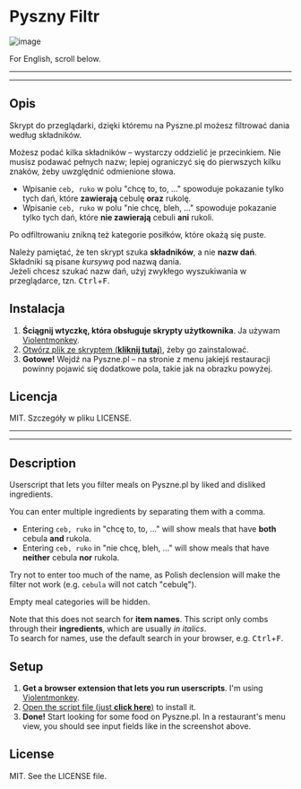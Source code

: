 # Pyszny Filtr

![image](https://user-images.githubusercontent.com/2924029/105899964-af845180-601b-11eb-8d75-057e4d99c2b3.png)

For English, scroll below.

---
---

## Opis

Skrypt do przeglądarki, dzięki któremu na Pyszne.pl możesz filtrować dania według składników.

Możesz podać kilka składników – wystarczy oddzielić je przecinkiem. Nie musisz podawać pełnych nazw; lepiej ograniczyć się do pierwszych kilku znaków, żeby uwzględnić odmienione słowa.

- Wpisanie `ceb, ruko` w polu "chcę to, to, ..." spowoduje pokazanie tylko tych dań, które **zawierają** cebulę **oraz** rukolę.
- Wpisanie `ceb, ruko` w polu "nie chcę, bleh, ..." spowoduje pokazanie tylko tych dań, które **nie zawierają** cebuli **ani** rukoli.

Po odfiltrowaniu znikną też kategorie posiłków, które okażą się puste.

Należy pamiętać, że ten skrypt szuka **składników**, a nie **nazw dań**. Składniki są pisane *kursywą* pod nazwą dania.  
Jeżeli chcesz szukać nazw dań, użyj zwykłego wyszukiwania w przeglądarce, tzn. <kbd>Ctrl</kbd>+<kbd>F</kbd>.

## Instalacja

1. **Ściągnij wtyczkę, która obsługuje skrypty użytkownika**. Ja używam [Violentmonkey](https://violentmonkey.github.io/).
2. [Otwórz plik ze skryptem (**kliknij tutaj**)](https://github.com/oczki/Pyszny-Filtr/raw/master/PysznyFiltr.user.js), żeby go zainstalować.
3. **Gotowe!** Wejdź na Pyszne.pl – na stronie z menu jakiejś restauracji powinny pojawić się dodatkowe pola, takie jak na obrazku powyżej.

## Licencja

MIT. Szczegóły w pliku LICENSE.

---
---

## Description

Userscript that lets you filter meals on Pyszne.pl by liked and disliked ingredients.

You can enter multiple ingredients by separating them with a comma.

- Entering `ceb, ruko` in "chcę to, to, ..." will show meals that have **both** cebula **and** rukola.
- Entering `ceb, ruko` in "nie chcę, bleh, ..." will show meals that have **neither** cebula **nor** rukola.

Try not to enter too much of the name, as Polish declension will make the filter not work (e.g. `cebula` will not catch "cebulę").

Empty meal categories will be hidden.

Note that this does not search for **item names**. This script only combs through their **ingredients**, which are usually *in italics*.  
To search for names, use the default search in your browser, e.g. <kbd>Ctrl</kbd>+<kbd>F</kbd>.

## Setup

1. **Get a browser extension that lets you run userscripts**. I'm using [Violentmonkey](https://violentmonkey.github.io/).
2. [Open the script file (just **click here**)](https://github.com/oczki/Pyszny-Filtr/raw/master/PysznyFiltr.user.js) to install it.
3. **Done!** Start looking for some food on Pyszne.pl. In a restaurant's menu view, you should see input fields like in the screenshot above.

## License

MIT. See the LICENSE file.
